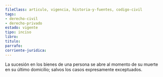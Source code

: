 ```yaml
---
fileClass: articulo, vigencia, historia-y-fuentes, codigo-civil
tags:
- derecho-civil
- derecho-privado
estado: vigente
tipo: inciso
libro:
titulo:
parrafo:
corriente-juridica:
---
```

La sucesión en los bienes de una persona se abre al momento de su muerte en su último domicilio; salvos los casos expresamente exceptuados.
